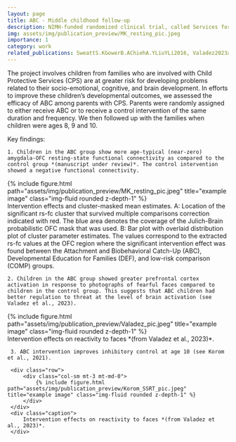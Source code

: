 ```yaml
---
layout: page
title: ABC - Middle childhood follow-up
description: NIMH-funded randomized clinical trial, called Services for Children in Their Own Homes (SCOH), testing the efficacy of the Attachment and Biobehavioral Catch-up intervention at 8, 9, 10-years of age.
img: assets/img/publication_preview/MK_resting_pic.jpeg
importance: 1
category: work
related_publications: SweattS.KGowerB.AChiehA.YLiuYLi2016, Valadez2023a
---
```


The project involves children from families who are involved with Child Protective Services (CPS) are at greater risk for developing problems related to their socio-emotional, cognitive, and brain development. In efforts to improve these children’s developmental outcomes, we assessed the efficacy of ABC among parents with CPS. Parents were randomly assigned to either receive ABC or to receive a control intervention of the same duration and frequency. We then followed up with the families when children were ages 8, 9 and 10.

Key findings:

    1. Children in the ABC group show more age-typical (near-zero) amygdala-OFC resting-state functional connectivity as compared to the control group *(manuscript under review)*. The control intervention showed a negative functional connectivity.

<div class="row">
    <div class="col-sm mt-3 mt-md-0">
        {% include figure.html path="assets/img/publication_preview/MK_resting_pic.jpeg" title="example image" class="img-fluid rounded z-depth-1" %}
    </div>
</div>

<div class="caption">
    Intervention effects and cluster-masked mean estimates. A: Location of the significant rs-fc cluster that survived multiple comparisons correction indicated with red. The blue area denotes the coverage of the Julich-Brain probabilistic OFC mask that was used. B: Bar plot with overlaid distribution plot of cluster parameter estimates. The values correspond to the extracted rs-fc values at the OFC region where the significant intervention effect was found between the Attachment and Biobehavioral Catch-Up (ABC), Developmental Education for Families (DEF), and low-risk comparison (COMP) groups.


    2. Children in the ABC group showed greater prefrontal cortex activation in response to photographs of fearful faces compared to children in the control group. This suggests that ABC children had better regulation to threat at the level of brain activation (see Valadez et al., 2023).

<div class="row">
    <div class="col-sm mt-3 mt-md-0">
        {% include figure.html path="assets/img/publication_preview/Valadez_pic.jpeg" title="example image" class="img-fluid rounded z-depth-1" %}
    </div>
</div>
<div class="caption">
    Intervention effects on reactivity to faces *(from Valadez et al., 2023)*.
</div>

     3. ABC intervention improves inhibitory control at age 10 (see Korom et al., 2021).

     <div class="row">
         <div class="col-sm mt-3 mt-md-0">
             {% include figure.html path="assets/img/publication_preview/Korom_SSRT_pic.jpeg" title="example image" class="img-fluid rounded z-depth-1" %}
         </div>
     </div>
     <div class="caption">
         Intervention effects on reactivity to faces *(from Valadez et al., 2023)*.
     </div>
